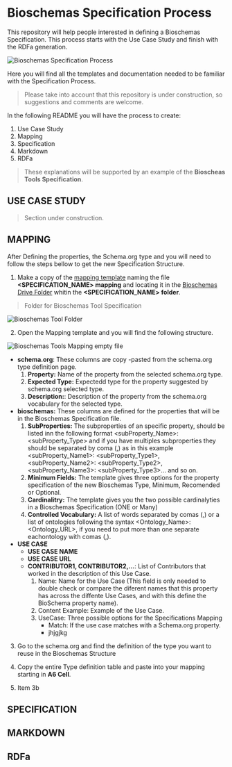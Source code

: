# Bioschemas Specification Process
This repository will help people interested in defining a Bioschemas Specification. This process starts with the Use Case Study and finish with the RDFa generation.

![Bioschemas Specification Process](../master/img/specification_process.jpg)

Here you will find all the templates and documentation needed to be familiar with the Specification Process.
>Please take into account that this repository is under construction, so suggestions and comments are welcome.

In the following README you will have the process to create:
1. Use Case Study
1. Mapping
1. Specification
1. Markdown
1. RDFa

>These explanations will be supported by an example of the **Bioscheas Tools Specification**.

## USE CASE STUDY
> Section under construction.

## MAPPING

After Defining the properties, the Schema.org type and you will need to follow the steps bellow to get the new Specification Structure.

1. Make a copy of the [mapping template](https://drive.google.com/open?id=0Bw_p-HKWUjHoQ2RkUUthWVd3RG8) naming the file **<SPECIFICATION_NAME> mapping** and locating it in the [Bioschemas Drive Folder](https://drive.google.com/open?id=0Bw_p-HKWUjHoNThZOWNKbGhOODg) whitin the **<SPECIFICATION_NAME> folder**.
> Folder for Bioschemas Tool Specification

![Bioschemas Tool Folder](../master/img/specification_folder.png)

2. Open the Mapping template and you will find the following structure.

![Bioschemas Tools Mapping empty file](../master/img/mapping_empty_file.png)

+ **schema.org**: These columns are copy -pasted from the schema.org type definition page.
  1. **Property:** Name of the property from the selected schema.org type.
  1. **Expected Type:** Expectedd type for the property suggested by schema.org selected type.
  1. **Description:**: Description of the property from the schema.org vocabulary for the selected type.
+ **bioschemas:** These columns are defined for the properties that will be in the Bioschemas Specification file.
  1. **SubProperties:** The subproperties of an specific property, should be listed inn the following format <subProperty_Name>: <subProperty_Type> and if you have multiples subproperties they should be separated by coma (,) as in this example  <subProperty_Name1>: <subProperty_Type1>, <subProperty_Name2>: <subProperty_Type2>, <subProperty_Name3>: <subProperty_Type3>... and so on.
  1. **Minimum Fields:** The template gives three options for the property specification of the new Bioschemas Type, Minimum, Recomended or Optional. 
  1. **Cardinalitry:**	The template gives you the two possible cardinalyties in a Bioschemas Specification (ONE or Many)
  1. **Controlled Vocabulary:** A list of words separated by comas (,) or a list of ontologies following the syntax <Ontology_Name>:<Ontology_URL>, if you need to put more than one separate eachontology with comas (,).
+ **USE CASE**
  - **USE CASE NAME**
  - **USE CASE URL**
  - **CONTRIBUTOR1, CONTRIBUTOR2,...**: List of Contributors that worked in the description of this Use Case.
    1. Name: Name for the Use Case (This field is only needed to double check or compare the diferent names that this property has across the diffente Use Cases, and with this define the BioSchema property name).
    1. Content Example: Example of the Use Case.
    1. UseCase: Three possible options for the Specifications Mapping 
        - Match: If the use case matches with a Schema.org property.
        - jhjgjkg


3. Go to the schema.org and find the definition of the type you want to reuse in the Bioschemas Structure

4. Copy the entire Type definition table and paste into your mapping starting in **A6 Cell**.
5. Item 3b
## SPECIFICATION

## MARKDOWN

## RDFa



